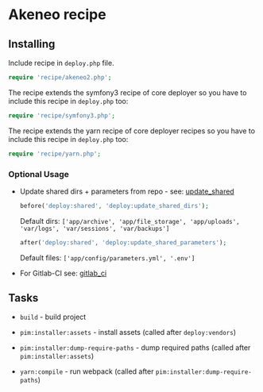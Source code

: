 # Akeneo recipe

## Installing

Include recipe in `deploy.php` file.

```php
require 'recipe/akeneo2.php';
```

The recipe extends the symfony3 recipe of core deployer so you have to include this recipe in `deploy.php` too:

```php
require 'recipe/symfony3.php';
```

The recipe extends the yarn recipe of core deployer recipes so you have to include this recipe in `deploy.php` too:

```php
require 'recipe/yarn.php';
```

### Optional Usage

* Update shared dirs + parameters from repo - see: [update_shared](deploy/update_shared.md)

    ```php
    before('deploy:shared', 'deploy:update_shared_dirs');
    ```

    Default dirs: ``['app/archive', 'app/file_storage', 'app/uploads', 'var/logs', 'var/sessions', 'var/backups']``

    ```php
    after('deploy:shared', 'deploy:update_shared_parameters');
    ```

    Default files:  ``['app/config/parameters.yml', '.env']``

* For Gitlab-CI see: [gitlab_ci](deploy/gitlab_ci.md)

## Tasks

* ``build`` - build project

* ``pim:installer:assets`` - install assets (called after ``deploy:vendors``)

* ``pim:installer:dump-require-paths`` - dump required paths (called after ``pim:installer:assets``)

* ``yarn:compile`` - run webpack (called after ``pim:installer:dump-require-paths``)
